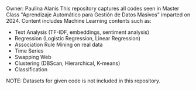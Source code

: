 Owner: Paulina Alanis
This repository captures all codes seen in Master Class "Aprendizaje Automático para Gestión de Datos Masivos" imparted on 2024. 
Content includes Machine Learning contents such as:
  - Text Analysis (TF-IDF, embeddings, sentiment analysis)
  - Regression (Logistic Regression, Linear Regression)
  - Association Rule Mining on real data
  - Time Series
  - Swapping Web
  - Clustering (DBScan, Hierarchical, K-means)
  - Classification

NOTE: Datasets for given code is not included in this repository. 

